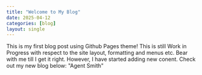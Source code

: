 ```yaml
---
title: "Welcome to My Blog"
date: 2025-04-12
categories: [blog]
layout: single
---
```


This is my first blog post using Github Pages theme!
This is still Work in Progress with respect to the site layout, formatting and menus etc. 
Bear with me till I get it right. 
However, I have started adding new conent. 
Check out my new blog below: "Agent Smith"

